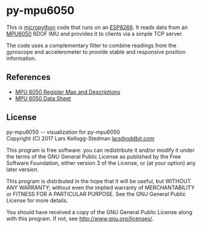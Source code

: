 # py-mpu6050

This is [micropython][] code that runs on an [ESP8266][].  It reads
data from an [MPU6050][] 6DOF IMU and provides it to clients via a
simple TCP server.

[micropython]: https://micropython.org/
[esp8266]: https://en.wikipedia.org/wiki/ESP8266
[mpu6050]: https://www.invensense.com/products/motion-tracking/6-axis/mpu-6050/

The code uses a complementary filter to combine readings from the
gyroscope and accelerometer to provide stable and responsive position
information.

## References

- [MPU 6050 Register Map and
  Descriptions](http://www.invensense.com/wp-content/uploads/2015/02/MPU-6000-Register-Map1.pdf)
- [MPU 6050 Data
  Sheet](https://www.invensense.com/wp-content/uploads/2015/02/MPU-6000-Datasheet1.pdf)

## License

py-mpu6050 -- visualization for py-mpu6050  
Copyright (C) 2017 Lars Kellogg-Stedman <lars@oddbit.com>

This program is free software: you can redistribute it and/or modify
it under the terms of the GNU General Public License as published by
the Free Software Foundation, either version 3 of the License, or
(at your option) any later version.

This program is distributed in the hope that it will be useful,
but WITHOUT ANY WARRANTY; without even the implied warranty of
MERCHANTABILITY or FITNESS FOR A PARTICULAR PURPOSE.  See the
GNU General Public License for more details.

You should have received a copy of the GNU General Public License
along with this program.  If not, see <http://www.gnu.org/licenses/>.

